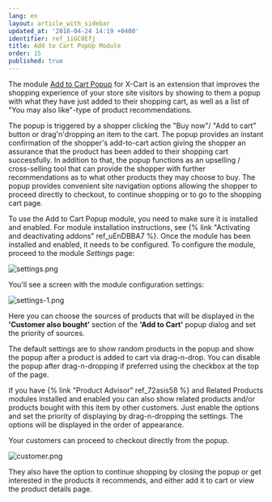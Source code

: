 ```yaml
---
lang: en
layout: article_with_sidebar
updated_at: '2018-04-24 14:19 +0400'
identifier: ref_1iGC8Efj
title: Add to Cart PopUp Module
order: 15
published: true
---
```

The module [Add to Cart Popup](https://market.x-cart.com/addons/add-to-cart-popup.html) for X-Cart is an extension that improves the shopping experience of your store site visitors by showing to them a popup with what they have just added to their shopping cart, as well as a list of "You may also like"-type of product recommendations. 

The popup is triggered by a shopper clicking the "Buy now"/ "Add to cart" button or drag'n'dropping an item to the cart. The popup provides an instant confirmation of the shopper's add-to-cart action giving the shopper an assurance that the product has been added to their shopping cart successfully. In addition to that, the popup functions as an upselling / cross-selling tool that can provide the shopper with further recommendations as to what other products they may choose to buy. The popup provides convenient site navigation options allowing the shopper to proceed directly to checkout, to continue shopping or to go to the shopping cart page.

To use the Add to Cart Popup module, you need to make sure it is installed and enabled. For module installation instructions, see {% link "Activating and deactivating addons" ref_uEnDBBA7 %}. Once the module has been installed and enabled, it needs to be configured. To configure the module, proceed to the module _Settings_ page:

![settings.png]({{site.baseurl}}/attachments/ref_1iGC8Efj/settings.png)

You'll see a screen with the module configuration settings:

![settings-1.png]({{site.baseurl}}/attachments/ref_1iGC8Efj/settings-1.png)

Here you can choose the sources of products that will be displayed in the **'Customer also bought'** section of the **'Add to Cart'** popup dialog and set the priority of sources.

The default settings are to show random products in the popup and show the popup after a product is added to cart via drag-n-drop. You can disable the popup after drag-n-dropping if preferred using the checkbox at the top of the page. 

If you have {% link "Product Advisor" ref_72asis58 %} and Related Products modules installed and enabled you can also show related products and/or products bought with this item by other customers. Just enable the options and set the priority of displaying by drag-n-dropping the settings. The options will be displayed in the order of appearance.

Your customers can proceed to checkout directly from the popup. 

![customer.png]({{site.baseurl}}/attachments/ref_1iGC8Efj/customer.png)

They also have the option to continue shopping by closing the popup or get interested in the products it recommends, and either add it to cart or view the product details page.
